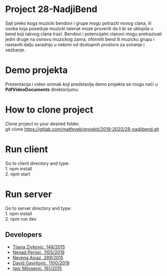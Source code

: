 # Project 28-NadjiBend

Sajt preko koga muzicki bendovi i grupe mogu potraziti novog clana, ili osoba koja poseduje muzicki talenat moze proveriti da li bi se uklopila u bend koji takvog clana trazi. Bendovi i potencijalni clanovi mogu pretrazivati jedni druge na osnovu muzickog zanra, oformiti bend ili muzicku grupu i nastaviti dalju saradnju u nekom od dostupnih prostora za sviranje i vezbanje.

# Demo projekta

Prezentacija i video snimak koji predstavlja demo projekta se mogu naći u **PdfVideoDocuments** direktorijumu

# How to clone project
Clone project to your desired folder.\
git clone https://gitlab.com/matfpveb/projekti/2019-2020/28-nadjibend.git

# Run client
Go to client directory and type:\
    1. npm install\
    2. npm start

# Run server
Go to server directory and type:\
    1. npm install\
    2. npm run dev

## Developers

- [Tijana Zivkovic, 148/2015](https://gitlab.com/tijanaz)
- [Nenad Perisic, 1105/2019](https://gitlab.com/nenadperisic)
- [Nevena Ajvaz, 289/2015](https://gitlab.com/ajvaznevena)
- [David Gavrilovic, 1100/2019](https://gitlab.com/davgav123)
- [Igor Milosevic, 161/2015](https://gitlab.com/igorMatf)
